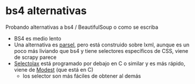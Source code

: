 # bs4 alternativas
Probando alternativas a bs4 / BeautifulSoup o como se escriba

* BS4 es medio lento
* Una alternativa es [parsel](https://pypi.org/project/parsel/parsel), pero está construido sobre lxml, aunque es un poco más liviando que bs4 y tiene selectores específicos de CSS, viene de scrapy parece
* [Selectolax](https://github.com/rushter/selectolax) está programado por debajo en C o similar y es más rápido, viene de [Modest](https://github.com/lexborisov/Modest) (que está en C)
    * los selector son más fáciles de obtener al demás
